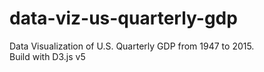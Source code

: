 # data-viz-us-quarterly-gdp

Data Visualization of U.S. Quarterly GDP from 1947 to 2015.
<br>
Build with D3.js v5
